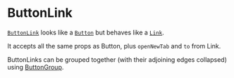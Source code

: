 # ButtonLink

[`ButtonLink`](/src/components/ButtonLink/index.js) looks like a [`Button`](/components/Button.md) but behaves like a [`Link`](/components/Link.md).

It accepts all the same props as Button, plus `openNewTab` and `to` from Link.

ButtonLinks can be grouped together (with their adjoining edges collapsed) using [ButtonGroup](/components/ButtonGroup.md).
